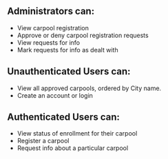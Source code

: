 ## Administrators can:
- View carpool registration
- Approve or deny carpool registration requests
- View requests for info
- Mark requests for info as dealt with

## Unauthenticated Users can:
- View all approved carpools, ordered by City name.
- Create an account or login

## Authenticated Users can:
- View status of enrollment for their carpool
- Register a carpool
- Request info about a particular carpool
